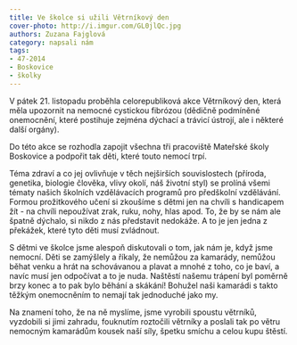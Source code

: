```yaml
---
title: Ve školce si užili Větrníkový den
cover-photo: http://i.imgur.com/GL0jlQc.jpg
authors: Zuzana Fajglová
category: napsali nám
tags: 
- 47-2014
- Boskovice
- školky
---
```

V pátek 21. listopadu proběhla celorepubliková akce Větrníkový den, která měla upozornit na nemocné cystickou fibrózou (dědičně podmíněné onemocnění, které postihuje zejména dýchací a trávicí ústrojí, ale i některé další orgány). 

Do této akce se rozhodla zapojit všechna tři pracoviště Mateřské školy Boskovice a podpořit tak děti, které touto nemocí trpí. 

Téma zdraví a co jej ovlivňuje v těch nejširších souvislostech (příroda, genetika, biologie člověka, vlivy okolí, náš životní styl) se prolíná všemi tématy našich školních vzdělávacích programů pro předškolní vzdělávání. Formou prožitkového učení si zkoušíme s dětmi jen na chvíli s handicapem žít - na chvíli nepoužívat zrak, ruku, nohy, hlas apod. To, že by se nám ale špatně dýchalo, si nikdo z nás představit nedokáže. A to je jen jedna z překážek, které tyto děti musí zvládnout.

S dětmi ve školce jsme alespoň diskutovali o tom, jak nám je, když jsme nemocní. Děti se zamýšlely a říkaly, že nemůžou za kamarády, nemůžou běhat venku a hrát na schovávanou a plavat a mnohé z toho, co je baví, a navíc musí jen odpočívat a to je nuda. Naštěstí našemu trápení byl poměrně brzy konec a to pak bylo běhání a skákání! Bohužel naši kamarádi s takto těžkým onemocněním to nemají tak jednoduché jako my. 

Na znamení toho, že na ně myslíme, jsme vyrobili spoustu větrníků, vyzdobili si jimi zahradu, fouknutím roztočili větrníky a poslali tak po větru nemocným kamarádům  kousek naší síly, špetku smíchu a celou kupu štěstí. 
